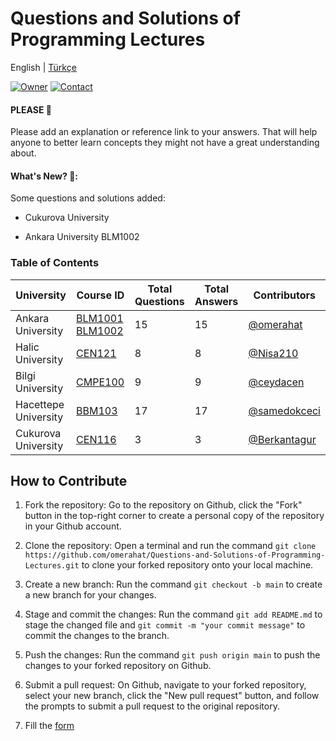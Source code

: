 # Questions and Solutions of Programming Lectures

English | [Türkçe](https://github.com/omerahat/Solitions/blob/master/readmetr.md)


<a id="top-page"></a>
[![Owner](https://img.shields.io/badge/owner-omerahat-red)](https://github.com/omerahat)
[![Contact](https://img.shields.io/badge/contact-linkedin-blue)](https://www.linkedin.com/in/%C3%B6mer-ahat-87807317a/)


#### PLEASE 🙏

Please add an explanation or reference link to your answers. That will help anyone to better learn concepts they might not have a great understanding about.

#### What's New? 🎉:

Some questions and solutions added:

  - Cukurova University

  - Ankara University BLM1002


### Table of Contents 

| University           	| Course ID                                                                                                                     	| Total Questions 	| Total Answers 	| Contributors                                   	|
|----------------------	|-------------------------------------------------------------------------------------------------------------------------------	|-----------------	|---------------	|------------------------------------------------	|
| Ankara University    	| [BLM1001](https://github.com/omerahat/Questions-and-Solutions-of-Programming-Lectures/tree/main/Ankara%20University/BLM1001)  [BLM1002](https://github.com/omerahat/Questions-and-Solutions-of-Programming-Lectures/tree/main/Ankara%20University/BLM1002)	| 15              	| 15            	| [@omerahat](https://github.com/omerahat)       	|
| Halic University     	| [CEN121](https://github.com/omerahat/Questions-and-Solutions-of-Programming-Lectures/tree/main/Halic%20Universitesi/CEN121)   	| 8               	| 8             	| [@Nisa210](https://github.com/Nisa210)         	|
| Bilgi University     	| [CMPE100](https://github.com/omerahat/Questions-and-Solutions-of-Programming-Lectures/tree/main/Bilgi%20Universitesi/CMPE100) 	| 9               	| 9             	| [@ceydacen](https://github.com/ceydacen)       	|
| Hacettepe University 	| [BBM103](https://github.com/omerahat/Questions-and-Solutions-of-Programming-Lectures/tree/main/Hacettepe%20University/BBM103) 	| 17              	| 17            	| [@samedokceci](https://github.com/samedokceci) 	|
| Cukurova University  | [CEN116](https://github.com/Berkantagur/Questions-and-Solutions-of-Programming-Lectures/tree/main/Cukurova%20University/CEN116) | 3               | 3             | [@Berkantagur](https://github.com/Berkantagur) || Cukurova University  | [CEN116](https://github.com/Berkantagur/Questions-and-Solutions-of-Programming-Lectures/tree/main/Cukurova%20University/CEN116) | 3               | 3             | [@Berkantagur](https://github.com/Berkantagur) |


## How to Contribute

1. Fork the repository: Go to the repository on Github, click the "Fork" button in the top-right corner to create a personal copy of the repository in your Github account.

2. Clone the repository: Open a terminal and run the command  ``` git clone https://github.com/omerahat/Questions-and-Solutions-of-Programming-Lectures.git ``` to clone your forked repository onto your local machine.

3. Create a new branch: Run the command ``` git checkout -b main ``` to create a new branch for your changes.

4. Stage and commit the changes: Run the command ``` git add README.md ``` to stage the changed file and  ``` git commit -m "your commit message" ``` to commit the changes to the branch.

5. Push the changes: Run the command ``` git push origin main ``` to push the changes to your forked repository on Github.

6. Submit a pull request: On Github, navigate to your forked repository, select your new branch, click the "New pull request" button, and follow the prompts to submit a pull request to the original repository.

7. Fill the [form](https://forms.gle/dpNRq9Da77t7aVeS7) 



